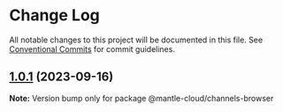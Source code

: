 # Change Log

All notable changes to this project will be documented in this file.
See [Conventional Commits](https://conventionalcommits.org) for commit guidelines.

## [1.0.1](https://github.com/mantle-cloud/mantle-js-sdk/compare/@mantle-cloud/channels-browser@1.1.0...@mantle-cloud/channels-browser@1.0.1) (2023-09-16)

**Note:** Version bump only for package @mantle-cloud/channels-browser
